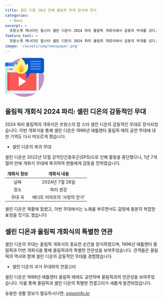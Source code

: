 ```yaml
---
title: 셀린 디옹 28년 만에 올림픽 무대 장식에 찬사
categories:
  - News
excerpt: >
  프랑스계 캐나다인 팝스타 셀린 디온이 2024 파리 올림픽 개회식에서 감동의 무대를 섰다. 1996년 애틀랜타 올림픽때의 무대를 떠올리게 하는 그녀의 복귀는 감격을 더했고, 강직인간증후군으로 어려움을 겪었던 그녀의 복귀는 더욱 감동적으로 다가왔다. 파리 올림픽의 피날레를 장식한 셀린 디온은 개회식 관람객들과 전세계를 사로잡았다.
feature_text: >
  프랑스계 캐나다인 팝스타 셀린 디온이 2024 파리 올림픽 개회식에서 감동의 무대를 섰다. 1996년 애틀랜타 올림픽때의 무대를 떠올리게 하는 그녀의 복귀는 감격을 더했고, 강직인간증후군으로 어려움을 겪었던 그녀의 복귀는 더욱 감동적으로 다가왔다. 파리 올림픽의 피날레를 장식한 셀린 디온은 개회식 관람객들과 전세계를 사로잡았다.
image: '/assets/img/newspaper.png'
---
```


<p><img src="/assets/img/news.png" alt="rentncar 속보" /></p>

<h2 data-ke-size="size26">올림픽 개회식 2024 파리: 셀린 디온의 감동적인 무대</h2>

<p data-ke-size="size16">2024 파리 올림픽의 개회식은 프랑스의 팝 스타 셀린 디온의 감동적인 무대로 장식되었습니다. 이번 개회식을 통해 셀린 디온은 1996년 애틀랜타 올림픽 때의 공연 무대에 대한 기억도 다시 떠오르게 했습니다.</p>

<ul>
<li>셀린 디온의 복귀 무대</li>
</ul>

<p data-ke-size="size16">셀린 디온은 2022년 12월 강직인간증후군(SPS)으로 인해 활동을 중단했으나, 1년 7개월여 만에 개회식 무대에 복귀하여 팬들에게 감동을 전하였습니다.</p>

<table>
<thead>
<tr>
<td style="text-align: center;"><b>개회식 정보</b></td>
<td style="text-align: center;"><b>개회식 내용</b></td>
</tr>
</thead>
<tbody>
<tr>
<td style="text-align: center;">날짜</td>
<td style="text-align: center;">2024년 7월 26일</td>
</tr>
<tr>
<td style="text-align: center;">장소</td>
<td style="text-align: center;">파리 센강</td>
</tr>
<tr>
<td style="text-align: center;">무대 곡</td>
<td style="text-align: center;">에디트 피아프의 ‘사랑의 찬가’</td>
</tr>
</tbody>
</table>

<p data-ke-size="size16">셀린 디온은 재활에 힘썼고, 이번 무대에서는 노래를 부르면서도 감정에 충분히 복잡한 표정을 짓기도 했습니다</p>

<h2 data-ke-size="size26">셀린 디온과 올림픽 개회식의 특별한 연관</h2>

<p data-ke-size="size16">셀린 디온의 무대는 올림픽 개회식의 중요한 순간을 장식하였으며, 1996년 애틀랜타 올림픽과 이번 개회식을 통해 올림픽과의 특별한 연관성을 보여주었습니다. 관객들은 올림픽의 역사와 함께 셀린 디온의 감동적인 무대를 경험했습니다.</p>

<ul>
<li>셀린 디온의 과거 무대와의 연결고리</li>
</ul>

<p data-ke-size="size16">셀린 디온은 1996년 애틀랜타 올림픽 때에도 공연하며 올림픽과의 연관성을 보여주었습니다. 이를 통해 올림픽과 셀린 디온의 특별한 연결고리가 새롭게 발견되었습니다.</p>
유용한 생활 정보가 필요하시다면, <a href="https://onioninfo.kr" rel="dofollow">onioninfo.kr</a>


